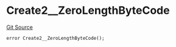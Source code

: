 # Create2__ZeroLengthByteCode
[Git Source](https://github.com/ContractLabs/foundry-bountykinds-contract/blob/67e6855d3beabdf242cc0b51d9e53b087a5235b9/src/oz-custom/oz-upgradeable/utils/Create2Upgradeable.sol)


```solidity
error Create2__ZeroLengthByteCode();
```


